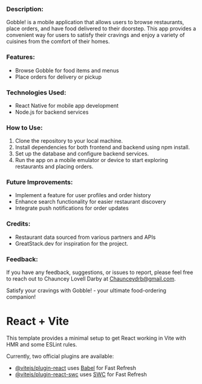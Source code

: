 ### Description:
Gobble! is a mobile application that allows users to browse restaurants, place orders, and have food delivered to their doorstep. This app provides a convenient way for users to satisfy their cravings and enjoy a variety of cuisines from the comfort of their homes.

### Features:
- Browse Gobble for food items and menus
- Place orders for delivery or pickup

### Technologies Used:
- React Native for mobile app development
- Node.js for backend services

### How to Use:
1. Clone the repository to your local machine.
2. Install dependencies for both frontend and backend using npm install.
3. Set up the database and configure backend services.
4. Run the app on a mobile emulator or device to start exploring restaurants and placing orders.

### Future Improvements:
- Implement a feature for user profiles and order history
- Enhance search functionality for easier restaurant discovery
- Integrate push notifications for order updates

### Credits:
- Restaurant data sourced from various partners and APIs
- GreatStack.dev for inspiration for the project.

### Feedback:
If you have any feedback, suggestions, or issues to report, please feel free to reach out to Chauncey Lovell Darby at Chaunceydrb@gmail.com.

Satisfy your cravings with Gobble! - your ultimate food-ordering companion!

# React + Vite

This template provides a minimal setup to get React working in Vite with HMR and some ESLint rules.

Currently, two official plugins are available:

- [@vitejs/plugin-react](https://github.com/vitejs/vite-plugin-react/blob/main/packages/plugin-react/README.md) uses [Babel](https://babeljs.io/) for Fast Refresh
- [@vitejs/plugin-react-swc](https://github.com/vitejs/vite-plugin-react-swc) uses [SWC](https://swc.rs/) for Fast Refresh
